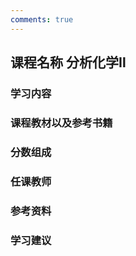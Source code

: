 ```yaml
---
comments: true
---
```


## 课程名称 分析化学Ⅱ

### 学习内容





### 课程教材以及参考书籍





### 分数组成



### 任课教师



### 参考资料



### 学习建议




